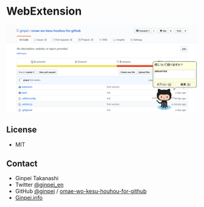 # WebExtension

![Screenshot where Octocat-chan stands at right bottom of a GitHub page](doc/screenshot.png)

## License

- MIT

## Contact

- Ginpei Takanashi
- Twitter [@ginpei_en](http://twitter.com/ginpei_en)
- GitHub [@ginpei](https://github.com/ginpei/) / [omae-wo-kesu-houhou-for-github](https://github.com/ginpei/omae-wo-kesu-houhou-for-github)
- [Ginpei.info](https://ginpei.info/)
